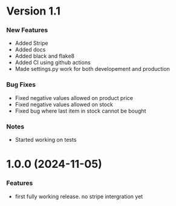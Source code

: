 # Version 1.1


### New Features
- Added Stripe 
- Added docs
- Added black and flake8
- Added CI using github actions
- Made settings.py work for both developement and production

### Bug Fixes
- Fixed negative values allowed on product price
- Fixed negative values allowed on stock
- Fixed bug where last item in stock cannot be bought

### Notes
- Started working on tests 

# 1.0.0 (2024-11-05)


### Features

* first fully working release. no stripe intergration yet
